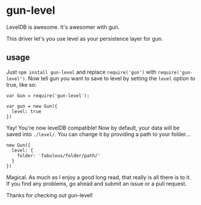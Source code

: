# gun-level

LevelDB is awesome. It's awesomer with gun.

This driver let's you use level as your persistence layer for gun.

## usage

Just `npm install gun-level` and replace `require('gun')` with `require('gun-level')`. Now tell gun you want to save to level by setting the `level` option to true, like so:

```
var Gun = require('gun-level');

var gun = new Gun({
  level: true
})
```

Yay! You're now levelDB compatible! Now by default, your data will be saved into `./level/`. You can change it by providing a path to your folder...

```
new Gun({
  level: {
    folder: 'fabulous/folder/path/'
  }
})
```

Magical. As much as I enjoy a good long read, that really is all there is to it. If you find any problems, go ahead and submit an issue or a pull request.

Thanks for checking out gun-level!
